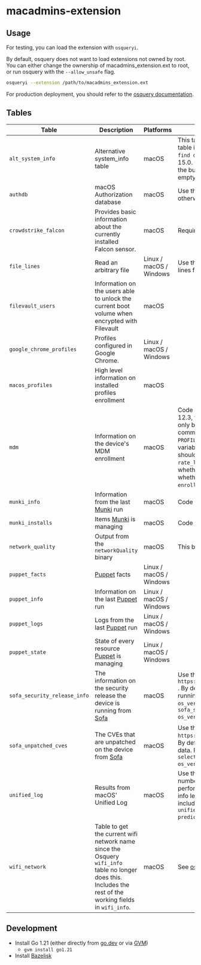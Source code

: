 # macadmins-extension

## Usage

For testing, you can load the extension with `osqueryi`.

By default, osquery does not want to load extensions not owned by root. You can either change the ownership of macadmins_extension.ext to root, or run osquery with the `--allow_unsafe` flag.

```bash
osqueryi --extension /path/to/macadmins_extension.ext
```

For production deployment, you should refer to the [osquery documentation](https://osquery.readthedocs.io/en/stable/deployment/extensions/).

## Tables

| Table                        | Description                                                                                   | Platforms               | Notes                                                                                                                                                                                                                                                                                                                                                                                                                                                                                                                                                                                                                 |
|------------------------------| --------------------------------------------------------------------------------------------- | ----------------------- | --------------------------------------------------------------------------------------------------------------------------------------------------------------------------------------------------------------------------------------------------------------------------------------------------------------------------------------------------------------------------------------------------------------------------------------------------------------------------------------------------------------------------------------------------------------------------------------------------------------------- |
| `alt_system_info`            | Alternative system_info table | macOS | This table is an alternative to the built-in system_info table in osquery, which triggers an `Allow "osquery" to find devices on local networks?` prompt on macOS 15.0. On versions other than 15.0, this table falls back to the built-in system_info table. Note: this table returns an empty `cpu_subtype` field. See [#58](https://github.com/macadmins/osquery-extension/pull/58) for more details. |
| `authdb`                     | macOS Authorization database | macOS | Use the constraint `name` to specify a right name to query, otherwise all rights will be returned. |
| `crowdstrike_falcon`         | Provides basic information about the currently installed Falcon sensor. | macOS | Requires Falcon to be installed. | 
| `file_lines`                 | Read an arbitrary file                                                                        | Linux / macOS / Windows | Use the constraint `path` and `last` to specify the file to read lines from                                                                                                                                                                                                                                                                                                                                                                                                                                                                                                                                           |
| `filevault_users`            | Information on the users able to unlock the current boot volume when encrypted with Filevault | macOS                   |                                                                                                                                                                                                                                                                                                                                                                                                                                                                                                                                                                                                                       |
| `google_chrome_profiles`     | Profiles configured in Google Chrome.                                                         | Linux / macOS / Windows |                                                                                                                                                                                                                                                                                                                                                                                                                                                                                                                                                                                                                       |
| `macos_profiles`             | High level information on installed profiles enrollment                                       | macOS                   |
| `mdm`                        | Information on the device's MDM enrollment                                                    | macOS                   | Code based on work by [Kolide](https://github.com/kolide/launcher). Due to changes in macOS 12.3, the output of `profiles show -type enrollment` can only be generated once a day. If you are running this command with another tool, you should set the `PROFILES_SHOW_ENROLLMENT_CACHE_PATH` environment variable to the path you are caching this. The cache file should be `json` with the keys `dep_capable` and `rate_limited` present, both booleans representing whether the device is capable of DEP enrollment and whether the response from `profiles show -type enrollment` is being rate limited or not. |
| `munki_info`                 | Information from the last [Munki](https://github.com/munki/munki) run                         | macOS                   | Code based on work by [Kolide](https://github.com/kolide/launcher)                                                                                                                                                                                                                                                                                                                                                                                                                                                                                                                                                    |
| `munki_installs`             | Items [Munki](https://github.com/munki/munki) is managing                                     | macOS                   | Code based on work by [Kolide](https://github.com/kolide/launcher)                                                                                                                                                                                                                                                                                                                                                                                                                                                                                                                                                    |
| `network_quality`            | Output from the `networkQuality` binary                                                       | macOS                   | This binary is only present on macOS 12                                                                                                                                                                                                                                                                                                                                                                                                                                                                                                                                                                               |
| `puppet_facts`               | [Puppet](https://puppetlabs.com) facts                                                        | Linux / macOS / Windows |                                                                                                                                                                                                                                                                                                                                                                                                                                                                                                                                                                                                                       |
| `puppet_info`                | Information on the last [Puppet](https://puppetlabs.com) run                                  | Linux / macOS / Windows |                                                                                                                                                                                                                                                                                                                                                                                                                                                                                                                                                                                                                       |
| `puppet_logs`                | Logs from the last [Puppet](https://puppetlabs.com) run                                       | Linux / macOS / Windows |                                                                                                                                                                                                                                                                                                                                                                                                                                                                                                                                                                                                                       |
| `puppet_state`               | State of every resource [Puppet](https://puppetlabs.com) is managing                          | Linux / macOS / Windows |                                                                                                                                                                                                                                                                                                                                                                                                                                                                                                                                                                                                                       |
| `sofa_security_release_info` | The information on the security release the device is running from [Sofa](https://sofa.macadmins.io) | macOS                   |                                                                                                                                                                                                                                                                                                                                                                                                                                                       Use the `url` constraint to specify a data source other than `https://sofafeed.macadmins.io/v1/macos_data_feed.json` . By default this table will return vulnerability data for the running operating system. For historical data, use the `os_version` predicate (e.g `select * from sofa_security_release_info where os_version="14.4.0";`)                                                                                                                                                                                                                                                          |
| `sofa_unpatched_cves`        | The CVEs that are unpatched on the device from [Sofa](https://sofa.macadmins.io) | macOS                   |                                                                                                                                                                                                                                                                                                                                                                                                                                                       Use the `url` constraint to specify a data source other than `https://sofafeed.macadmins.io/v1/macos_data_feed.json`. By default this table will return all unpatched vulnerability data. For historical data, use the `os_version` predicate (e.g `select * from sofa_unpatched_cves where os_version="14.4.0";`)                                                                                                                                                               |
| `unified_log`                | Results from macOS' Unified Log                                                               | macOS                   | Use the constraints `predicate` and `last` to limit the number of results you pull, or this will not be very performant at all. Use `level` with a value of `info` to include info level messages. Use `level` with a value of `debug` to include info and debug level messages. (`select * from unified_log where last="1h" and level="debug" and predicate='processImagePath contains "mdmclient"';`)                                                                                                                                                                                                               |
| `wifi_network`               | Table to get the current wifi network name since the Osquery `wifi_info` table no longer does this. Includes the rest of the working fields in `wifi_info`. | macOS | See [osquery issue #8220](https://github.com/osquery/osquery/issues/8220) |

## Development

- Install Go 1.21 (either directly from [go.dev](https://go.dev/dl/) or via [GVM](https://github.com/moovweb/gvm#installing))
  - `gvm install go1.21`
- Install [Bazelisk](https://github.com/bazelbuild/bazelisk/blob/master/README.md)
